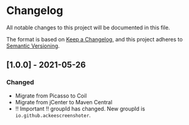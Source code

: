 # Changelog
All notable changes to this project will be documented in this file.

The format is based on [Keep a Changelog](https://keepachangelog.com/en/1.0.0/),
and this project adheres to [Semantic Versioning](https://semver.org/spec/v2.0.0.html).

## [1.0.0] - 2021-05-26
### Changed
- Migrate from Picasso to Coil
- Migrate from jCenter to Maven Central
- ‼️ Important ‼️ groupId has changed. New groupId is `io.github.ackeescreenshoter`.
